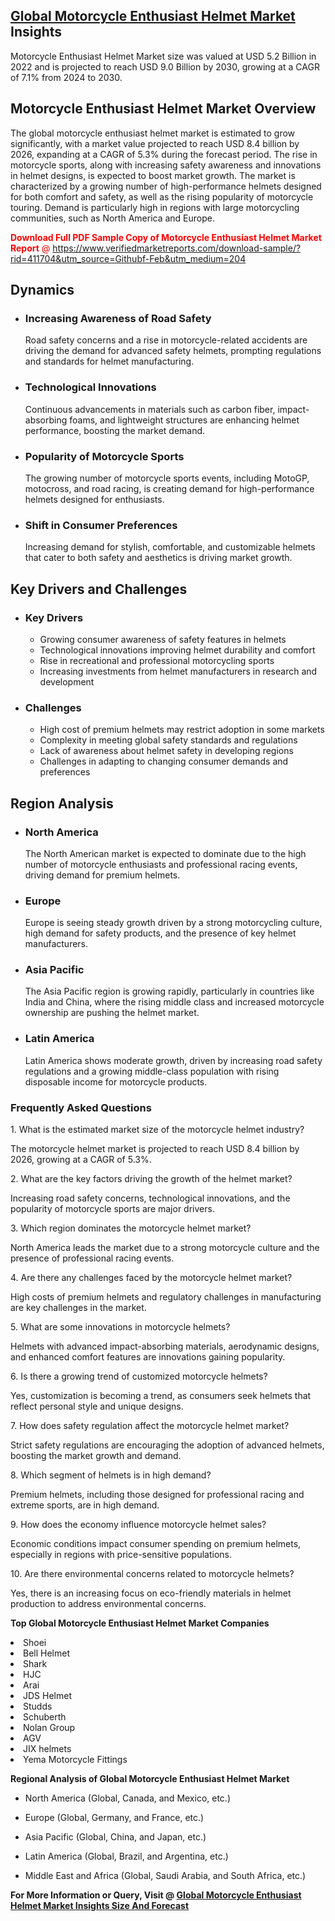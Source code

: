 <h2><a href="https://www.verifiedmarketreports.com/download-sample/?rid=411704&amp;utm_source=Githubf&amp;utm_medium=204" target="_blank">Global Motorcycle Enthusiast Helmet Market</a> Insights</h2><p>Motorcycle Enthusiast Helmet Market size was valued at USD 5.2 Billion in 2022 and is projected to reach USD 9.0 Billion by 2030, growing at a CAGR of 7.1% from 2024 to 2030.</p><p> <h2>Motorcycle Enthusiast Helmet Market Overview</h2> <p>The global motorcycle enthusiast helmet market is estimated to grow significantly, with a market value projected to reach USD 8.4 billion by 2026, expanding at a CAGR of 5.3% during the forecast period. The rise in motorcycle sports, along with increasing safety awareness and innovations in helmet designs, is expected to boost market growth. The market is characterized by a growing number of high-performance helmets designed for both comfort and safety, as well as the rising popularity of motorcycle touring. Demand is particularly high in regions with large motorcycling communities, such as North America and Europe. </p> <p><p><span class=""><span style="color: #ff0000;"><strong>Download Full PDF Sample Copy of Motorcycle Enthusiast Helmet Market Report</strong> @ </span><a href="https://www.verifiedmarketreports.com/download-sample/?rid=411704&amp;utm_source=Githubf-Feb&amp;utm_medium=204" target="_blank">https://www.verifiedmarketreports.com/download-sample/?rid=411704&amp;utm_source=Githubf-Feb&amp;utm_medium=204</a></span></p></p> <h2>Dynamics</h2> <ul> <li><h3>Increasing Awareness of Road Safety</h3> Road safety concerns and a rise in motorcycle-related accidents are driving the demand for advanced safety helmets, prompting regulations and standards for helmet manufacturing. </li> <li><h3>Technological Innovations</h3> Continuous advancements in materials such as carbon fiber, impact-absorbing foams, and lightweight structures are enhancing helmet performance, boosting the market demand. </li> <li><h3>Popularity of Motorcycle Sports</h3> The growing number of motorcycle sports events, including MotoGP, motocross, and road racing, is creating demand for high-performance helmets designed for enthusiasts. </li> <li><h3>Shift in Consumer Preferences</h3> Increasing demand for stylish, comfortable, and customizable helmets that cater to both safety and aesthetics is driving market growth. </li> </ul> <h2>Key Drivers and Challenges</h2> <ul> <li><h3>Key Drivers</h3> <ul> <li>Growing consumer awareness of safety features in helmets</li> <li>Technological innovations improving helmet durability and comfort</li> <li>Rise in recreational and professional motorcycling sports</li> <li>Increasing investments from helmet manufacturers in research and development</li> </ul> </li> <li><h3>Challenges</h3> <ul> <li>High cost of premium helmets may restrict adoption in some markets</li> <li>Complexity in meeting global safety standards and regulations</li> <li>Lack of awareness about helmet safety in developing regions</li> <li>Challenges in adapting to changing consumer demands and preferences</li> </ul> </li> </ul> <h2>Region Analysis</h2> <ul> <li><h3>North America</h3> The North American market is expected to dominate due to the high number of motorcycle enthusiasts and professional racing events, driving demand for premium helmets. </li> <li><h3>Europe</h3> Europe is seeing steady growth driven by a strong motorcycling culture, high demand for safety products, and the presence of key helmet manufacturers. </li> <li><h3>Asia Pacific</h3> The Asia Pacific region is growing rapidly, particularly in countries like India and China, where the rising middle class and increased motorcycle ownership are pushing the helmet market. </li> <li><h3>Latin America</h3> Latin America shows moderate growth, driven by increasing road safety regulations and a growing middle-class population with rising disposable income for motorcycle products. </li> </ul> <h3>Frequently Asked Questions</h3> <p>1. What is the estimated market size of the motorcycle helmet industry?</p> <p>The motorcycle helmet market is projected to reach USD 8.4 billion by 2026, growing at a CAGR of 5.3%.</p> <p>2. What are the key factors driving the growth of the helmet market?</p> <p>Increasing road safety concerns, technological innovations, and the popularity of motorcycle sports are major drivers.</p> <p>3. Which region dominates the motorcycle helmet market?</p> <p>North America leads the market due to a strong motorcycle culture and the presence of professional racing events.</p> <p>4. Are there any challenges faced by the motorcycle helmet market?</p> <p>High costs of premium helmets and regulatory challenges in manufacturing are key challenges in the market.</p> <p>5. What are some innovations in motorcycle helmets?</p> <p>Helmets with advanced impact-absorbing materials, aerodynamic designs, and enhanced comfort features are innovations gaining popularity.</p> <p>6. Is there a growing trend of customized motorcycle helmets?</p> <p>Yes, customization is becoming a trend, as consumers seek helmets that reflect personal style and unique designs.</p> <p>7. How does safety regulation affect the motorcycle helmet market?</p> <p>Strict safety regulations are encouraging the adoption of advanced helmets, boosting the market growth and demand.</p> <p>8. Which segment of helmets is in high demand?</p> <p>Premium helmets, including those designed for professional racing and extreme sports, are in high demand.</p> <p>9. How does the economy influence motorcycle helmet sales?</p> <p>Economic conditions impact consumer spending on premium helmets, especially in regions with price-sensitive populations.</p> <p>10. Are there environmental concerns related to motorcycle helmets?</p> <p>Yes, there is an increasing focus on eco-friendly materials in helmet production to address environmental concerns.</p> </p><p><strong>Top Global Motorcycle Enthusiast Helmet Market Companies</strong></p><div data-test-id=""><p><li>Shoei</li><li> Bell Helmet</li><li> Shark</li><li> HJC</li><li> Arai</li><li> JDS Helmet</li><li> Studds</li><li> Schuberth</li><li> Nolan Group</li><li> AGV</li><li> JIX helmets</li><li> Yema Motorcycle Fittings</li></p><div><strong>Regional Analysis of&nbsp;Global Motorcycle Enthusiast Helmet Market</strong></div><ul><li dir="ltr"><p dir="ltr">North America&nbsp;(Global, Canada, and Mexico, etc.)</p></li><li dir="ltr"><p dir="ltr">Europe (Global, Germany, and France, etc.)</p></li><li dir="ltr"><p dir="ltr">Asia Pacific&nbsp;(Global, China, and Japan, etc.)</p></li><li dir="ltr"><p dir="ltr">Latin America&nbsp;(Global, Brazil, and Argentina, etc.)</p></li><li dir="ltr">Middle East and Africa&nbsp;(Global, Saudi Arabia, and South Africa, etc.)</li></ul><p><strong>For More Information or Query, Visit @&nbsp;</strong><strong><a href="https://www.verifiedmarketreports.com/product/motorcycle-enthusiast-helmet-market/?utm_source=Githubf&amp;utm_medium=204" target="_blank">Global Motorcycle Enthusiast Helmet Market Insights Size And Forecast</a></strong></p></div>
